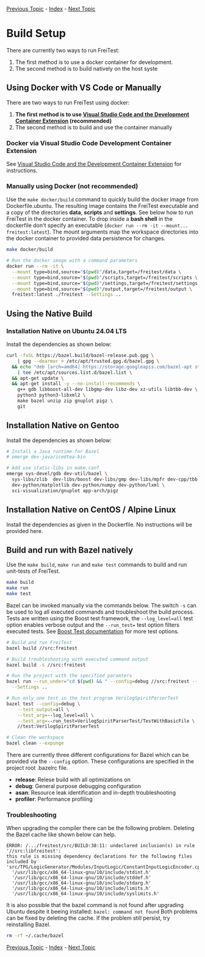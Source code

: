 [Previous Topic](./IDESetup.md) - [Index](../../../README.md) -  [Next Topic](./CommonIssues.md)

# Build Setup

There are currently two ways to run FreiTest:
1. The first method is to use a docker container for development.
2. The second method is to build natively on the host syste
## Using Docker with VS Code or Manually

There are two ways to run FreiTest using docker:
1. **The first method is to use [Visual Studio Code and the Development Container Extension](2_IdeSetup.md#open-inside-development-container) (recommended)**
2. The second method is to build and use the container manually

### Docker via Visual Studio Code Development Container Extension

See [Visual Studio Code and the Development Container Extension](2_IdeSetup.md#open-inside-development-container) for instructions.

### Manually using Docker (not recommended)

Use the `make docker/build` command to quickly build the docker image from Dockerfile.ubuntu. The resulting image contains the FreiTest executable and a copy of the directories **data**, **scripts** and **settings**.
See below how to run FreiTest in the docker container.
To drop inside a **bash shell** in the dockerfile don't specify an executable (`docker run --rm -it --mount... freitest:latest`).
The mount arguments map the workspace directories into the docker container to provided data persistence for changes.

```bash
make docker/build

# Run the docker image with a command parameters
docker run --rm -it \
  --mount type=bind,source="$(pwd)"/data,target=/freitest/data \
  --mount type=bind,source="$(pwd)"/scripts,target=/freitest/scripts \
  --mount type=bind,source="$(pwd)"/settings,target=/freitest/settings \
  --mount type=bind,source="$(pwd)"/output,target=/freitest/output \
  freitest:latest ./freitest --Settings ..
```

## Using the Native Build

### Installation Native on Ubuntu 24.04 LTS

Install the dependencies as shown below:

```bash
curl -fsSL https://bazel.build/bazel-release.pub.gpg \
    | gpg --dearmor > /etc/apt/trusted.gpg.d/bazel.gpg \
  && echo "deb [arch=amd64] https://storage.googleapis.com/bazel-apt stable jdk1.8" \
    | tee /etc/apt/sources.list.d/bazel.list \
  && apt-get update \
  && apt-get install -y --no-install-recommends \
    g++ gdb libboost-all-dev libgmp-dev libz-dev xz-utils libtbb-dev \
    python3 python3-libxml2 \
    make bazel unzip zip gnuplot pigz \
    git
```

## Installation Native on Gentoo

Install the dependencies as shown below:

```bash
# Install a Java runtime for Bazel
# emerge dev-java/icedtea-bin

# Add use static-libs in make.conf
emerge sys-devel/gdb dev-util/bazel \
  sys-libs/zlib  dev-libs/boost dev-libs/gmp dev-libs/mpfr dev-cpp/tbb \
  dev-python/matplotlib dev-python/numpy dev-python/lxml \
  sci-visualization/gnuplot app-arch/pigz
```

## Installation Native on CentOS / Alpine Linux

Install the dependencies as given in the Dockerfile.
No instructions will be provided here.

## Build and run with Bazel natively

Use the `make build`, `make run` and `make test` commands to build and run unit-tests of FreiTest.

```bash
make build
make run
make test
```

Bazel can be invoked manually via the commands below.
The switch `-s` can be used to log all executed commands and troubleshoot the build process.
Tests are written using the Boost test framework, the `--log_level=all` test option enables verbose output and the `--run_test=` test option filters executed tests.
See [Boost Test documentation](https://www.boost.org/doc/libs/1_73_0/libs/test/doc/html/boost_test/runtime_config.html) for more test options.

```bash
# Build and run FreiTest
bazel build //src:freitest

# Build troubleshooting with executed command output
bazel build -s //src:freitest

# Run the project with the specified paramters
bazel run --run_under="cd $(pwd) && " --config=debug //src:freitest -- \
  --Settings ..

# Run only one test in the test program VerilogSpiritParserTest
bazel test --config=debug \
    --test_output=all \
    --test_arg=--log_level=all \
    --test_arg=--run_test=VerilogSpiritParserTest/TestWithBasicFile \
    //test:VerilogSpiritParserTest

# Clean the workspace
bazel clean --expunge
```

There are currently three different configurations for Bazel which can be provided via the `--config` option.
These configurations are specified in the project root .bazelrc file.

- **release**: Relese build with all optimizations on
- **debug**: General purpose debugging configuration
- **asan**: Resource leak identification and in-depth troubleshooting
- **profiler**: Performance profiling

### Troubleshooting

When upgrading the compiler there can be the following problem.
Deleting the Bazel cache like shown below can help.

```text
ERROR: /.../freitest/src/BUILD:38:11: undeclared inclusion(s) in rule '//src:libfreitest':
this rule is missing dependency declarations for the following files included by 'src/TPG/LogicGenerator/Modules/InputLogic/ConstantInputLogicEncoder.cpp':
  '/usr/lib/gcc/x86_64-linux-gnu/10/include/stdint.h'
  '/usr/lib/gcc/x86_64-linux-gnu/10/include/stddef.h'
  '/usr/lib/gcc/x86_64-linux-gnu/10/include/stdarg.h'
  '/usr/lib/gcc/x86_64-linux-gnu/10/include/limits.h'
  '/usr/lib/gcc/x86_64-linux-gnu/10/include/syslimits.h'
```

It is also possible that the bazel command is not found after upgrading Ubuntu despite it beeing installed: `bazel: command not found`
Both problems can be fixed by deleting the cache.
If the problem still persist, try reinstalling Bazel.

```bash
rm -rf ~/.cache/bazel
```

[Previous Topic](./IDESetup.md) - [Index](../../../README.md) -  [Next Topic](./CommonIssues.md)
